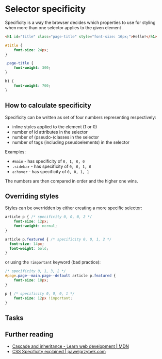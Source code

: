 # Selector specificity

Specificity is a way the browser decides which properties to use for styling when more than one selector applies to the given element .

```html
<h1 id="title" class="page-title" style="font-size: 16px;">Hello!</h1>
```

```css
#title {
    font-size: 24px;
}

.page-title {
    font-weight: 300;
}

h1 {
    font-weight: 700;
}
```

## How to calculate specificity

Specificity can be written as set of four numbers representing respectively:

- inline styles applied to the element (1 or 0)
- number of id attributes in the selector
- number of (pseudo-)classes in the selector
- number of tags (including pseudoelements) in the selector

Examples:

- `#main` - has specificity of `0, 1, 0, 0`
- `.sidebar` - has specificity of `0, 0, 1, 0`
- `a:hover` - has specificity of `0, 0, 1, 1`

The numbers are then compared in order and the higher one wins.

## Overriding styles

Styles can be overridden by either creating a more specific selector:

```scss
article p { /* specificity 0, 0, 0, 2 */
    font-size: 12px;
    font-weight: normal;
}

article p.featured { /* specificity 0, 0, 1, 2 */
  font-size: 14px;
  font-weight: bold;
}
```
or using the `!important` keyword (bad practice):

```css
/* specificity 0, 1, 3, 2 */
#page.page--main.page--default article p.featured {
    font-size: 18px;
}

p { /* specificity 0, 0, 0, 1 */
    font-size: 12px !important;
}
```
## Tasks

[](codepen://t-i-m-i/dQXdEo)
## Further reading

- [Cascade and inheritance - Learn web development | MDN](https://developer.mozilla.org/en-US/docs/Learn/CSS/Introduction_to_CSS/Cascade_and_inheritance)
- [CSS Specificity explained | pawelgrzybek.com](https://pawelgrzybek.com/css-specificity-explained/)